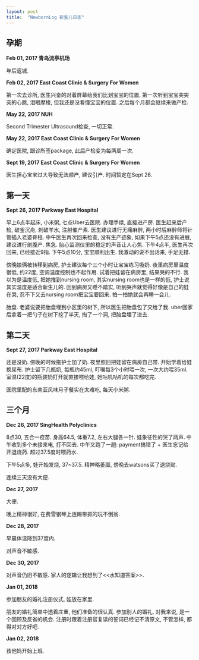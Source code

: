 ```yaml
---
layout: post
title:  "NewbornLog 新生儿日志"
---
```


## 孕期

**Feb 01, 2017 青岛流亭机场**

年后返城.


**Feb 02, 2017 East Coast Clinic &amp; Surgery For Women**

第一次去诊所, 医生兴奋的对着屏幕给我们比划宝宝的位置, 第一次听到宝宝突突突的心跳, 泪眼摩梭, 但我还是没看懂宝宝的位置. 
之后每个月都会继续来做产检.


**May 22, 2017 NUH**

Second Trimester Ultrasound检查, 一切正常.


**May 22, 2017 East Coast Clinic &amp; Surgery For Women**  

确定医院, 跟诊所签package, 此后产检变为每两周一次. 


**Sept 19, 2017 East Coast Clinic &amp; Surgery For Women**

医生担心宝宝过大导致无法顺产, 建议引产. 时间暂定在Sept 26.


## 第一天

**Sept 26, 2017 Parkway East Hospital**

早上6点半起床, 小米粥, 七点Uber去医院. 办理手续, 直接进产房.
医生赶来后产检, 破釜沉舟, 刺破羊水, 注射催产素. 医生建议进行无痛麻醉, 两小时后麻醉师将针管插入老婆脊柱.
中午医生再次回来检查, 没有生产迹象, 如果下午5点还没有进展, 建议进行剖腹产. 
焦急. 胎心监测仪里的稳定的声音让人心焦.
下午4点半, 医生再次回来, 已经接近9指.
下午5点10分, 宝宝顺利出生. 我激动的说不出话来, 手足无措.

傍晚娘俩被转移到病房, 护士建议每个三个小时让宝宝练习吸奶. 夜里病房里温度很低, 约22度, 空调温度控制也不起作用. 试着把娃留在病房里, 结果哭的不行. 我以为是温度低, 把她推到nursing room, 其实nursing room也是一样的低, 护士说其实温度是适合新生儿的. 回到病房又睡不踏实, 听到哭声就觉得好像是自己的娃在哭, 忍不下又去nursing room把宝宝要回来. 拍一拍她就会再睡一会儿. 

胎盘. 老婆说要把胎盘埋到小区里的树下, 所以医生把胎盘包了交给了我. uber回家后拿着一把勺子在树下挖了半天, 掏了一个洞, 把胎盘埋了进去. 


## 第二天

**Sept 27, 2017 Parkway East Hospital**

还是没奶. 傍晚的时候拖护士加了奶. 夜里照旧把娃留在病房自己带. 开始学着给娃换尿布. 护士留下几瓶奶, 每瓶约45ml, 叮嘱每3个小时喂一次, 一次大约喂35ml. 室温(22度)的瓶装奶打开就直接喂给娃, 她咕叽咕叽的每次都吃完. 

医院里配的东南亚风味月子餐实在太难吃, 每天小米粥. 


## 三个月

**Dec 26, 2017 SingHealth Polyclinics**

8点30, 五合一疫苗. 身高64.5, 体重7.2, 左右大腿各一针. 娃象征性的哭了两声. 
中午收到多个未接来电, 打不回去. 中午又跑了一趟: payment搞错了 + 医生忘记给开退烧药.
超过37.5度时喂药水.

下午5点多, 娃开始发烧, 37~37.5. 精神略萎靡, 傍晚去watsons买了退烧贴.

连续三天没有大便.

**Dec 27, 2017**

大便.

晚上精神很好, 在费雪钢琴上连踢带抓的玩不倒翁.

**Dec 28, 2017**

早晨体温降到37度内.

对声音不敏感.

**Dec 30, 2017**

对声音仍旧不敏感. 家人的逻辑让我想到了<<水知道答案>>.

**Jan 01, 2018**

参加朋友的婚礼注册仪式, 娃放在家里.

朋友的婚礼简单中透着庄重, 他们准备的很认真. 参加别人的婚礼, 对我来说, 是一个回顾及反省的机会. 注册时跟着注册官复读的誓词已经记不清原文, 不管怎样, 都得对对方好吧. 

**Jan 02, 2018**

孩他妈开始上班. 

